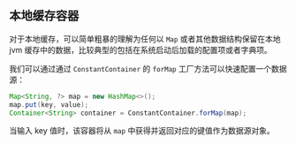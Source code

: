 ## 本地缓存容器

对于本地缓存，可以简单粗暴的理解为任何以 `Map` 或者其他数据结构保留在本地 jvm 缓存中的数据，比较典型的包括在系统启动后加载的配置项或者字典项。

我们可以通过通过 `ConstantContainer` 的 `forMap` 工厂方法可以快速配置一个数据源：

~~~java
Map<String, ?> map = new HashMap<>();
map.put(key, value);
Container<String> container = ConstantContainer.forMap(map);
~~~

当输入 key 值时，该容器将从 `map` 中获得并返回对应的键值作为数据源对象。
